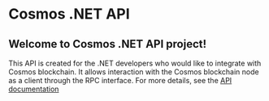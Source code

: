 # Cosmos .NET API

## Welcome to Cosmos .NET API project! 
This API is created for the .NET developers who would like to integrate with Cosmos blockchain. It allows interaction with the Cosmos blockchain node as a client through the RPC interface. For more details, see the [API documentation](docs/index.md)